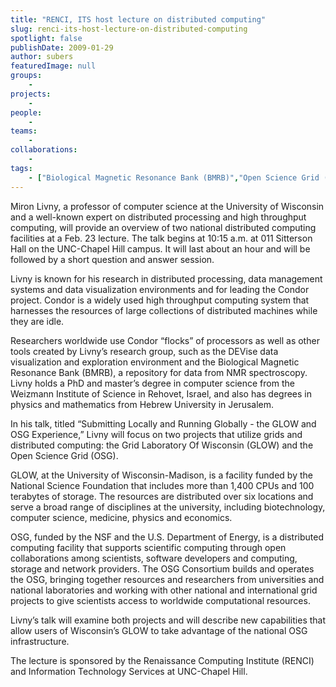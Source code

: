 ```yaml
---
title: "RENCI, ITS host lecture on distributed computing"
slug: renci-its-host-lecture-on-distributed-computing
spotlight: false
publishDate: 2009-01-29
author: subers
featuredImage: null
groups:
    - 
projects:
    - 
people:
    - 
teams: 
    - 
collaborations:
    - 
tags:
    - ["Biological Magnetic Resonance Bank (BMRB)","Open Science Grid (OSG)"]
---
```

Miron Livny, a professor of computer science at the University of Wisconsin and a well-known expert on distributed processing and high throughput computing, will provide an overview of two national distributed computing facilities at a Feb. 23 lecture. The talk begins at 10:15 a.m. at 011 Sitterson Hall on the UNC-Chapel Hill campus. It will last about an hour and will be followed by a short question and answer session.

<!--more-->

Livny is known for his research in distributed processing, data management systems and data visualization environments and for leading the Condor project. Condor is a widely used high throughput computing system that harnesses the resources of large collections of distributed machines while they are idle.

Researchers worldwide use Condor “flocks” of processors as well as other tools created by Livny’s research group, such as the DEVise data visualization and exploration environment and the Biological Magnetic Resonance Bank (BMRB), a repository for data from NMR spectroscopy. Livny holds a PhD and master’s degree in computer science from the Weizmann Institute of Science in Rehovet, Israel, and also has degrees in physics and mathematics from Hebrew University in Jerusalem.

In his talk, titled “Submitting Locally and Running Globally - the GLOW and OSG Experience,” Livny will focus on two projects that utilize grids and distributed computing: the Grid Laboratory Of Wisconsin (GLOW) and the Open Science Grid (OSG).

GLOW, at the University of Wisconsin-Madison, is a facility funded by the National Science Foundation that includes more than 1,400 CPUs and 100 terabytes of storage. The resources are distributed over six locations and serve a broad range of disciplines at the university, including biotechnology, computer science, medicine, physics and economics.

OSG, funded by the NSF and the U.S. Department of Energy, is a distributed computing facility that supports scientific computing through open collaborations among scientists, software developers and computing, storage and network providers. The OSG Consortium builds and operates the OSG, bringing together resources and researchers from universities and national laboratories and working with other national and international grid projects to give scientists access to worldwide computational resources.

Livny’s talk will examine both projects and will describe new capabilities that allow users of Wisconsin’s GLOW to take advantage of the national OSG infrastructure.

The lecture is sponsored by the Renaissance Computing Institute (RENCI) and Information Technology Services at UNC-Chapel Hill.

